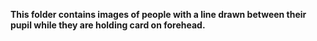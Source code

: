 **This folder contains images of people with a line drawn between their pupil while they are holding card on forehead.**
